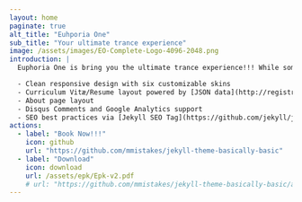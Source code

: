 ```yaml
---
layout: home
paginate: true
alt_title: "Euhporia One"
sub_title: "Your ultimate trance experience"
image: /assets/images/EO-Complete-Logo-4096-2048.png
introduction: |
  Euphoria One is bring you the ultimate trance experience!!! While some may consider it the style of yesteryear trance is still going strong.

  - Clean responsive design with six customizable skins
  - Curriculum Vitæ/Resume layout powered by [JSON data](http://registry.jsonresume.org/)
  - About page layout
  - Disqus Comments and Google Analytics support
  - SEO best practices via [Jekyll SEO Tag](https://github.com/jekyll/jekyll-seo-tag/)
actions:
  - label: "Book Now!!!"
    icon: github
    url: "https://github.com/mmistakes/jekyll-theme-basically-basic"
  - label: "Download"
    icon: download
    url: /assets/epk/Epk-v2.pdf
    # url: "https://github.com/mmistakes/jekyll-theme-basically-basic/archive/master.zip"
---
```

